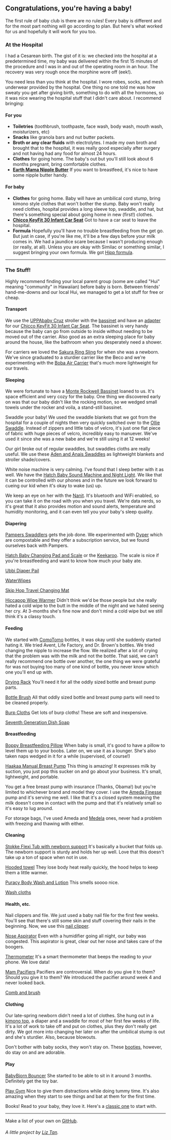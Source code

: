 ## Congratulations, you're having a baby!

The first rule of baby club is there are no rules! Every baby is different and for the most part nothing will go according to plan. But here's what worked for us and hopefully it will work for you too. 

<!--I had a Cesarean birth. The day of our delivery, we very calmly gathered our things and went over to the hospital for our appointment. While waiting for the procedure, doctors, anesthesiologists, and nurses explained their roles and answered all of my lingering questions. They also placed an IV port and scanned the belly one more time. I walked into the OR with the team and got a spinal block administered (eek!). I felt overwhelming nausea as soon as I laid down so the anesthesiologist gave me some medicine for it. The teeth-chatter and trembling, however, cannot be medically fixed. I just tried to focus my attention on breathing. Shortly thereafter, my partner joined me in the OR.  Within 15 minutes or so, our baby was delivered. 45 minutes or so later, I was wheeled into the recovery room with a newborn in tow. -->

### At the Hospital
I had a Cesarean birth. The gist of it is: we checked into the hospital at a predetermined time, my baby was delivered within the first 15 minutes of the procedure and I was in and out of the operating room in an hour. The recovery was very rough once the morphine wore off (eek!).

You need less than you think at the hospital. I wore robes, socks, and mesh underwear provided by the hospital. One thing no one told me was how sweaty you get after giving birth, something to do with all the hormones, so it was nice wearing the hospital stuff that I didn't care about. I recommend bringing:

#### For you
- **Toiletries** (toothbrush, toothpaste, face wash, body wash, mouth wash, moisturizers, etc)
- **Snacks** like granola bars and nut butter packets.
- **Broth or any clear fluids** with electrolytes. I made my own broth and brought that to the hospital, it was really good especially after surgery and not having had any food for almost 24 hours.
- **Clothes** for going home. The baby's out but you'll still look about 6 months pregnant, bring comfortable clothes. 
- **[Earth Mama Nipple Butter](https://amzn.to/2KWqVue)** If you want to breastfeed, it's nice to have some nipple butter handy. 

#### For baby
- **Clothes** for going home. Baby will have an umbilical cord stump, bring kimono style clothes that won't bother the stump. Baby won't really need clothes, hospital provides a long sleeve top, swaddle, and hat, but there's something special about going home in new (first!) clothes. 
- **[Chicco KeyFit 30 Infant Car Seat](https://amzn.to/2ZhtRqq)** Got to have a car seat to leave the hospital.
- **Formula** Hopefully you'll have no trouble breastfeeding from the get go. But just in case, if you're like me, it'll be a few days before your milk comes in. We had a jaundice scare because I wasn't producing enough (or really, at all). Unless you are okay with Similac or something similar, I suggest bringing your own formula. We got [Hipp formula](https://www.hipp.com/). 

---

### The Stuff!
Highly recommend finding your local parent group (some are called "Hui" meaning "community" in Hawaiian) before baby is born. Between friends' hand-me-downs and our local Hui, we managed to get a lot stuff for free or cheap.

#### Transport
We use the [UPPAbaby Cruz](https://amzn.to/31SON8Y) stroller with the [bassinet](https://amzn.to/2Z7x0xN) and have an [adapter](https://smile.amazon.com/UPPAbaby-Infant-Seat-Adapter-Chicco/dp/B00OC8WJU0/ref=sr_1_2?crid=1CT5TYXURCXG4&keywords=uppababy+chicco+infant+car+seat+adapter&qid=1566330624&s=gateway&sprefix=uppababy+chicco+%2Caps%2C139&sr=8-2) for our [Chicco KeyFit 30 Infant Car Seat](https://amzn.to/2ZhtRqq). The bassinet is very handy because the baby can go from outside to inside without needing to be moved out of the carrier. Also good as an extra sleeping place for baby around the house, like the bathroom when you desperately need a shower.

For carriers we loved the [Sakura Ring Sling](https://sakurabloom.com/collections/shop-all/products/flax) for when she was a newborn. We've since graduated to a sturdier carrier like the Beco and we're experimenting with the [Boba Air Carrier](https://amzn.to/2HiUXaC) that's much more lightweight for our travels.

#### Sleeping
We were fortunate to have a [Monte Rockwell Bassinet](https://amzn.to/31YlEJx) loaned to us. It's space efficient and very cozy for the baby. One thing we discovered early on was that our baby didn't like the rocking motion, so we wedged small towels under the rocker and voila, a stand-still bassinet. 

Swaddle your baby! We used the swaddle blankets that we got from the hospital for a couple of nights then very quickly switched over to the [Ollie Swaddle](https://amzn.to/31VLzkV). Instead of zippers and little tabs of velcro, it's just one flat piece of fabric with huge pieces of velcro, incredibly easy to manuever. We've used it since she was a new babe and we're still using it at 12 weeks! 

Our girl broke out of regular swaddles, but swaddles cloths are really useful. We use these [Aden and Anais Swaddles](https://amzn.to/2HAUfWj) as lightweight blankets and stroller shade/covers.

White noise machine is very calming. I've found that I sleep better with it as well. We have the [Hatch Baby Sound Machine and Night Light](https://amzn.to/31SpjIH). We like that it can be controlled with our phones and in the future we look forward to cueing our kid when it's okay to wake (us) up. 

We keep an eye on her with the [Nanit](https://amzn.to/31SIXEl). It's bluetooth and WiFi enabled, so you can take it on the road with you when you travel. We're data nerds, so it's great that it also provides motion and sound alerts, temperature and humidity monitoring, and it can even tell you your baby's sleep quality. 

#### Diapering
[Pampers Swaddlers](https://amzn.to/2pisxHF) gets the job done. We experimented with [Dyper](https://getdyper.com/?ref=liztan) which are compostable and they offer a subscription service, but we found ourselves back with Pampers. 

[Hatch Baby Changing Pad and Scale](https://amzn.to/320oFJl) or the [Keekaroo](https://amzn.to/31VGtVH). The scale is nice if you're breastfeeding and want to know how much your baby ate. 

[Ubbi Diaper Pail](https://amzn.to/31QrZ9E) 

[WaterWipes](https://amzn.to/2ZkLLIX)

[Skip Hop Travel Changing Mat](https://amzn.to/2HlcjTZ) 

[Hiccapop Wipe Warmer](https://amzn.to/2MYh6PZ) Didn't think we'd be those people but she really hated a cold wipe to the butt in the middle of the night and we hated seeing her cry. At 3-months she's fine now and don't mind a cold wipe but we still think it's a classy touch.


#### Feeding
We started with [ComoTomo](https://amzn.to/2MJty5S) bottles, it was okay until she suddenly started hating it. We tried Avent, Life Factory, and Dr. Brown's bottles. We tried changing the nipple to increase the flow. We realized after a lot of crying that the problem was with the milk and not the bottle. That said, we can't really recommend one bottle over another, the one thing we were grateful for was not buying too many of one kind of bottle, you never know which one you'll end up with. 

[Drying Rack](https://amzn.to/2Uhk82d) You'll need it for all the oddly sized bottle and breast pump parts.

[Bottle Brush](https://amzn.to/2Pkl8nr) All that oddly sized bottle and breast pump parts will need to be cleaned properly.

[Burp Cloths](https://amzn.to/2NF8q05) Get lots of burp cloths! These are soft and inexpensive.

[Seventh Generation Dish Soap](https://amzn.to/2ZxteJd)

#### Breastfeeding

[Boppy Breastfeeding Pillow](https://amzn.to/2zBXSa2) When baby is small, it's good to have a pillow to level them up to your boobs. Later on, we use it as a lounger. She's also taken naps wedged in it for a while (supervised, of course!)

[Haakaa Manual Breast Pump](https://amzn.to/2NJc8G0) This thing is amazing! It expresses milk by suction, you just pop this sucker on and go about your business. It's small, lightweight, and portable. 

You get a free breast pump with insurance (Thanks, Obama!) but you're limited to whichever brand and model they cover. I use the [Ameda Finesse](https://amzn.to/2zEjDWD) pump and it's serving me well. I like that it's a closed system meaning the milk doesn't come in contact with the pump and that it's relatively small so it's easy to lug around. 

For storage bags, I've used Ameda and [Medela](https://amzn.to/2MOCHKv) ones, never had a problem with freezing and thawing with either.

#### Cleaning

[Stokke Flexi Tub with newborn support](https://amzn.to/2zCYLin) It's basically a bucket that folds up. The newborn support is sturdy and holds her up well. Love that this doesn't take up a ton of space when not in use.

[Hooded towel](https://amzn.to/2zBo3xB) They lose body heat really quickly, the hood helps to keep them a little warmer.

[Puracy Body Wash and Lotion](https://amzn.to/2NHF6X1) This smells soooo nice.

[Wash cloths](https://amzn.to/2LiHbG8) 


#### Health, etc.

Nail clippers and file. We just used a baby nail file for the first few weeks. You'll see that there's still some skin and stuff covering their nails in the beginning. Now, we use this [nail clipper](https://amzn.to/2ZHO3Si). 

[Nose Aspirator](https://amzn.to/2ZMiMxW) Even with a humidifier going all night, our baby was congested. This aspirator is great, clear out her nose and takes care of the boogers.

[Thermometer](https://amzn.to/2ZHlYur) It's a smart thermometer that beeps the reading to your phone. We love data!

[Mam Pacifiers](https://amzn.to/2LbpEAM) Pacifiers are controversial. When do you give it to them? Should you give it to them?  We introduced the pacifier around week 4 and never looked back. 

[Comb and brush](https://amzn.to/2zHolmG)

#### Clothing

Our late-spring newborn didn't need a lot of clothes. She hung out in a [kimono top](https://amzn.to/2zHmXjG), a diaper and a swaddle for most of her first few weeks of life. It's a lot of work to take off and put on clothes, plus they don't really get dirty. We got more into changing her later on after the umbilical stump is out and she's sturdier. Also, because blowouts. 

Don't bother with baby socks, they won't stay on. These [booties](https://amzn.to/2PvjkIs), however, do stay on and are adorable.

#### Play

[BabyBjorn Bouncer](https://amzn.to/2ZDRaL1) She started to be able to sit in it around 3 months. Definitely get the toy bar. 

[Play Gym](https://amzn.to/2NGXy1W) Nice to give them distractions while doing tummy time. It's also amazing when they start to see things and bat at them for the first time. 

Books! Read to your baby, they love it. Here's a [classic one](https://amzn.to/2NI6P9Z) to start with. 

---

Make a list of your own on [GitHub](https://github.com/liztan/little-bee). 

###### A little project by [Liz Tan](http://liztan.com). 




